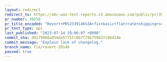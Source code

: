 ```yaml
---
layout: redirect
redirect_to: https://a8c-woo-test-reports.s3.amazonaws.com/public/pr/39259/api/index.html
pr_number: 39259
pr_title_encoded: "Revert+PR%2339146%3A+fix+basic+flat+rate+shipping+scenario"
pr_test_type: api
last_published: "2023-07-14 19:06:07 +0000"
commit_sha: d9279968ad54da5775fc8b7f74b750637c86414e
commit_message: "Explain lack of changelog."
branch_name: fix/revert-39146
passed: true
---
```


